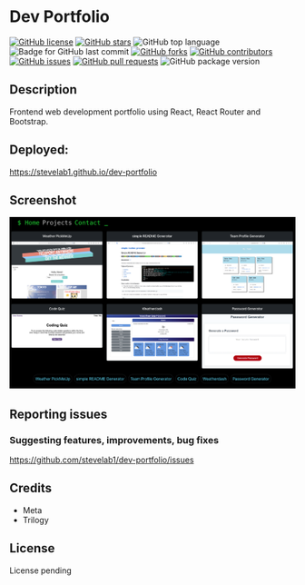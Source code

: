 # Dev Portfolio

[![GitHub license](https://img.shields.io/github/license/stevelab1/dev-portfolio)](https://github.com/stevelab1/dev-portfolio/blob/main/LICENSE)
[![GitHub stars](https://img.shields.io/github/stars/stevelab1/dev-portfolio)](https://github.com/stevelab1/dev-portfolio/stargazers)
![GitHub top language](https://img.shields.io/github/languages/top/stevelab1/dev-portfolio?style=flat&logo=appveyor) ![Badge for GitHub last commit](https://img.shields.io/github/last-commit/stevelab1/dev-portfolio?style=flat&logo=appveyor)
[![GitHub forks](https://img.shields.io/github/forks/stevelab1/dev-portfolio)](https://github.com/stevelab1/dev-portfolio/network)
[![GitHub contributors](https://img.shields.io/github/contributors/stevelab1/dev-portfolio)](https://github.com/stevelab1/dev-portfolio/graphs/contributors)
[![GitHub issues](https://img.shields.io/github/issues/stevelab1/dev-portfolio)](https://github.com/stevelab1/dev-portfolio/issues)
[![GitHub pull requests](https://img.shields.io/github/issues-pr/stevelab1/dev-portfolio)](https://github.com/stevelab1/dev-portfolio/pulls)
![GitHub package version](https://img.shields.io/github/package-json/v/stevelab1/dev-portfolio)

## Description

Frontend web development portfolio using React, React Router and Bootstrap.

## Deployed:

https://stevelab1.github.io/dev-portfolio

## Screenshot

![Screenshot of portfolio](react-app/src/images/screenshot.png)

## Reporting issues

### Suggesting features, improvements, bug fixes

https://github.com/stevelab1/dev-portfolio/issues

## Credits

- Meta
- Trilogy

## License

License pending
